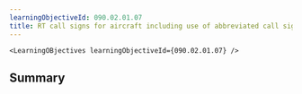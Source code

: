 ```yaml
---
learningObjectiveId: 090.02.01.07
title: RT call signs for aircraft including use of abbreviated call signs
---
```


```tsx eval
<LearningOBjectives learningObjectiveId={090.02.01.07} />
```

## Summary
